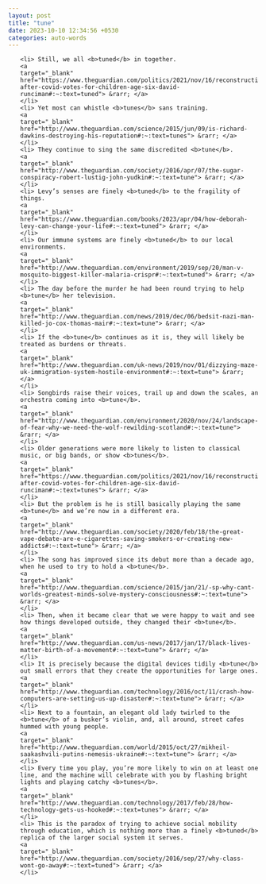 ```yaml
---
layout: post
title: "tune"
date: 2023-10-10 12:34:56 +0530
categories: auto-words
---
```

<ol>

    <li> Still, we all <b>tuned</b> in together.
    <a 
    target="_blank" 
    href="https://www.theguardian.com/politics/2021/nov/16/reconstruction-after-covid-votes-for-children-age-six-david-runciman#:~:text=tuned"> &rarr; </a>
    </li>
    <li> Yet most can whistle <b>tunes</b> sans training.
    <a 
    target="_blank" 
    href="http://www.theguardian.com/science/2015/jun/09/is-richard-dawkins-destroying-his-reputation#:~:text=tunes"> &rarr; </a>
    </li>
    <li> They continue to sing the same discredited <b>tune</b>.
    <a 
    target="_blank" 
    href="http://www.theguardian.com/society/2016/apr/07/the-sugar-conspiracy-robert-lustig-john-yudkin#:~:text=tune"> &rarr; </a>
    </li>
    <li> Levy’s senses are finely <b>tuned</b> to the fragility of things.
    <a 
    target="_blank" 
    href="https://www.theguardian.com/books/2023/apr/04/how-deborah-levy-can-change-your-life#:~:text=tuned"> &rarr; </a>
    </li>
    <li> Our immune systems are finely <b>tuned</b> to our local environments.
    <a 
    target="_blank" 
    href="http://www.theguardian.com/environment/2019/sep/20/man-v-mosquito-biggest-killer-malaria-crispr#:~:text=tuned"> &rarr; </a>
    </li>
    <li> The day before the murder he had been round trying to help <b>tune</b> her television.
    <a 
    target="_blank" 
    href="http://www.theguardian.com/news/2019/dec/06/bedsit-nazi-man-killed-jo-cox-thomas-mair#:~:text=tune"> &rarr; </a>
    </li>
    <li> If the <b>tune</b> continues as it is, they will likely be treated as burdens or threats.
    <a 
    target="_blank" 
    href="http://www.theguardian.com/uk-news/2019/nov/01/dizzying-maze-uk-immigration-system-hostile-environment#:~:text=tune"> &rarr; </a>
    </li>
    <li> Songbirds raise their voices, trail up and down the scales, an orchestra coming into <b>tune</b>.
    <a 
    target="_blank" 
    href="http://www.theguardian.com/environment/2020/nov/24/landscape-of-fear-why-we-need-the-wolf-rewilding-scotland#:~:text=tune"> &rarr; </a>
    </li>
    <li> Older generations were more likely to listen to classical music, or big bands, or show <b>tunes</b>.
    <a 
    target="_blank" 
    href="https://www.theguardian.com/politics/2021/nov/16/reconstruction-after-covid-votes-for-children-age-six-david-runciman#:~:text=tunes"> &rarr; </a>
    </li>
    <li> But the problem is he is still basically playing the same <b>tune</b> and we’re now in a different era.
    <a 
    target="_blank" 
    href="http://www.theguardian.com/society/2020/feb/18/the-great-vape-debate-are-e-cigarettes-saving-smokers-or-creating-new-addicts#:~:text=tune"> &rarr; </a>
    </li>
    <li> The song has improved since its debut more than a decade ago, when he used to try to hold a <b>tune</b>.
    <a 
    target="_blank" 
    href="http://www.theguardian.com/science/2015/jan/21/-sp-why-cant-worlds-greatest-minds-solve-mystery-consciousness#:~:text=tune"> &rarr; </a>
    </li>
    <li> Then, when it became clear that we were happy to wait and see how things developed outside, they changed their <b>tune</b>.
    <a 
    target="_blank" 
    href="http://www.theguardian.com/us-news/2017/jan/17/black-lives-matter-birth-of-a-movement#:~:text=tune"> &rarr; </a>
    </li>
    <li> It is precisely because the digital devices tidily <b>tune</b> out small errors that they create the opportunities for large ones.
    <a 
    target="_blank" 
    href="http://www.theguardian.com/technology/2016/oct/11/crash-how-computers-are-setting-us-up-disaster#:~:text=tune"> &rarr; </a>
    </li>
    <li> Next to a fountain, an elegant old lady twirled to the <b>tune</b> of a busker’s violin, and, all around, street cafes hummed with young people.
    <a 
    target="_blank" 
    href="http://www.theguardian.com/world/2015/oct/27/mikheil-saakashvili-putins-nemesis-ukraine#:~:text=tune"> &rarr; </a>
    </li>
    <li> Every time you play, you’re more likely to win on at least one line, and the machine will celebrate with you by flashing bright lights and playing catchy <b>tunes</b>.
    <a 
    target="_blank" 
    href="http://www.theguardian.com/technology/2017/feb/28/how-technology-gets-us-hooked#:~:text=tunes"> &rarr; </a>
    </li>
    <li> This is the paradox of trying to achieve social mobility through education, which is nothing more than a finely <b>tuned</b> replica of the larger social system it serves.
    <a 
    target="_blank" 
    href="http://www.theguardian.com/society/2016/sep/27/why-class-wont-go-away#:~:text=tuned"> &rarr; </a>
    </li>